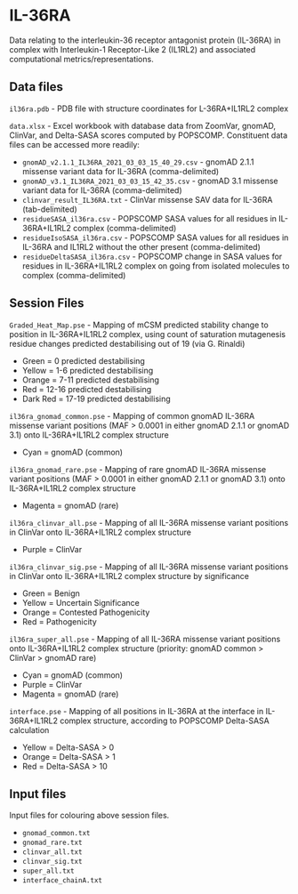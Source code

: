 # IL-36RA
 
Data relating to the interleukin-36 receptor antagonist protein (IL-36RA) in complex with Interleukin-1 Receptor-Like 2 (IL1RL2) and associated computational metrics/representations.

## Data files

`il36ra.pdb` - PDB file with structure coordinates for L-36RA+IL1RL2 complex

`data.xlsx` - Excel workbook with database data from ZoomVar, gnomAD, ClinVar, and Delta-SASA scores computed by POPSCOMP. Constituent data files can be accessed more readily:
* `gnomAD_v2.1.1_IL36RA_2021_03_03_15_40_29.csv` - gnomAD 2.1.1 missense variant data for IL-36RA (comma-delimited)
* `gnomAD_v3.1_IL36RA_2021_03_03_15_42_35.csv` - gnomAD 3.1 missense variant data for IL-36RA (comma-delimited)
* `clinvar_result_IL36RA.txt` - ClinVar missense SAV data for IL-36RA (tab-delimited)
* `residueSASA_il36ra.csv` - POPSCOMP SASA values for all residues in IL-36RA+IL1RL2 complex (comma-delimited)
* `residueIsoSASA_il36ra.csv` - POPSCOMP SASA values for all residues in IL-36RA and IL1RL2 without the other present (comma-delimited)
* `residueDeltaSASA_il36ra.csv` - POPSCOMP change in SASA values for residues in IL-36RA+IL1RL2 complex on going from isolated molecules to complex (comma-delimited)

## Session Files

`Graded_Heat_Map.pse` - Mapping of mCSM predicted stability change to position in IL-36RA+IL1RL2 complex, using count of saturation mutagenesis residue changes predicted destabilising out of 19 (via G. Rinaldi)
* Green = 0 predicted destabilising
* Yellow = 1-6 predicted destabilising
* Orange = 7-11 predicted destabilising
* Red = 12-16 predicted destabilising
* Dark Red = 17-19 predicted destabilising

`il36ra_gnomad_common.pse` - Mapping of common gnomAD IL-36RA missense variant positions (MAF > 0.0001 in either gnomAD 2.1.1 or gnomAD 3.1) onto IL-36RA+IL1RL2 complex structure
* Cyan = gnomAD (common)

`il36ra_gnomad_rare.pse` - Mapping of rare gnomAD IL-36RA missense variant positions (MAF > 0.0001 in either gnomAD 2.1.1 or gnomAD 3.1) onto IL-36RA+IL1RL2 complex structure
* Magenta = gnomAD (rare)

`il36ra_clinvar_all.pse` - Mapping of all IL-36RA missense variant positions in ClinVar onto IL-36RA+IL1RL2 complex structure
* Purple = ClinVar

`il36ra_clinvar_sig.pse` - Mapping of all IL-36RA missense variant positions in ClinVar onto IL-36RA+IL1RL2 complex structure by significance
* Green = Benign
* Yellow = Uncertain Significance
* Orange = Contested Pathogenicity
* Red = Pathogenicity

`il36ra_super_all.pse` - Mapping of all IL-36RA missense variant positions onto IL-36RA+IL1RL2 complex structure (priority: gnomAD common > ClinVar > gnomAD rare)
* Cyan = gnomAD (common)
* Purple = ClinVar
* Magenta = gnomAD (rare)

`interface.pse` - Mapping of all positions in IL-36RA at the interface in IL-36RA+IL1RL2 complex structure, according to POPSCOMP Delta-SASA calculation
* Yellow = Delta-SASA > 0
* Orange = Delta-SASA > 1
* Red = Delta-SASA > 10

## Input files

Input files for colouring above session files.
* `gnomad_common.txt`
* `gnomad_rare.txt`
* `clinvar_all.txt`
* `clinvar_sig.txt`
* `super_all.txt`
* `interface_chainA.txt`
